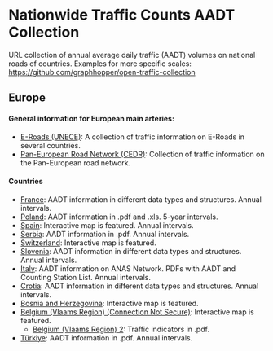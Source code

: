 # Nationwide Traffic Counts AADT Collection
URL collection of annual average daily traffic (AADT) volumes on national roads of countries. Examples for more specific scales: https://github.com/graphhopper/open-traffic-collection

## Europe

#### General information for European main arteries:
 * [E-Roads (UNECE)](https://unece.org/transport/transport-statistics/traffic-census-2020): A collection of traffic information on E-Roads in several countries.
 * [Pan-European Road Network (CEDR)](https://www.cedr.eu/pan-european-road-network-performance-gis-web-map): Collection of traffic information on the Pan-European road network.

#### Countries

 * [France](https://www.data.gouv.fr/datasets/trafic-moyen-journalier-annuel-sur-le-reseau-routier-national/): AADT information in different data types and structures. Annual intervals.
 * [Poland](https://www.gov.pl/web/gddkia/generalny-pomiar-ruchu-20202021): AADT information in .pdf and .xls. 5-year intervals.
 * [Spain](https://www.transportes.gob.es/carreteras/nuestra-red/movilidad/mapas-trafico): Interactive map is featured. Annual intervals.
 * [Serbia](https://www.putevi-srbije.rs/index.php/en/traffic-counting): AADT information in .pdf. Annual intervals.
 * [Switzerland](https://map.geo.admin.ch/#/map?lang=en&center=2632270.81,1194319.42&z=0.442&topic=ech&layers=ch.astra.strassenverkehrszaehlung-uebergeordnet;ch.are.belastung-personenverkehr-strasse_zukunft&bgLayer=ch.swisstopo.swissimage&featureInfo=default): Interactive map is featured.
 * [Slovenia](https://podatki.gov.si/dataset/pldp-karte-prometnih-obremenitev): AADT information in different data types and structures. Annual intervals.
 * [Italy](https://www.stradeanas.it/it/le-strade/osservatorio-del-traffico/dati-traffico-medio-giornaliero-annuale): AADT information on ANAS Network. PDFs with AADT and Counting Station List. Annual intervals.
 * [Crotia](https://hrvatske-ceste.hr/hr/stranice/promet-i-sigurnost/dokumenti/14-brojenje-prometa): AADT information in different data types and structures. Annual intervals.
 * [Bosnia and Herzegovina](https://jpcfbih.ba/en/activities/traffic-counting/22): Interactive map is featured.
 * [Belgium (Vlaams Region) (Connection Not Secure)](http://indicatoren.verkeerscentrum.be/vc.indicators.web.gui/indicator/index): Interactive map is featured.
   * [Belgium (Vlaams Region) 2](https://www.verkeerscentrum.be/sites/default/files/2023-05/Jaarrapport%20Verkeersindicatoren%202022.pdf): Traffic indicators in .pdf.
 * [Türkiye](https://www.kgm.gov.tr/Sayfalar/KGM/SiteTr/Trafik/TrafikveUlasimBilgileri.aspx): AADT information in .pdf. Annual intervals.
